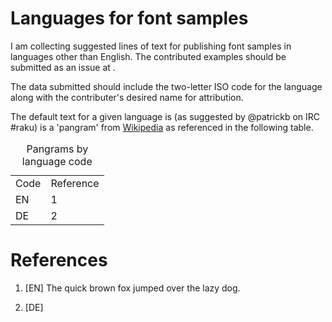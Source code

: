 Languages for font samples
==========================

I am collecting suggested lines of text for publishing font samples in languages other than English. The contributed examples should be submitted as an issue at []().

The data submitted should include the two-letter ISO code for the language along with the contributer's desired name for attribution.

The default text for a given language is (as suggested by \@patrickb on IRC \#raku) is a 'pangram' from [Wikipedia](https://en.wikipedia.org/wiki/Pangram#) as referenced in the following table.

<table class="pod-table">
<caption>Pangrams by language code</caption>
<tbody>
<tr> <td>Code</td> <td>Reference</td> </tr> <tr> <td>EN</td> <td>1</td> </tr> <tr> <td>DE</td> <td>2</td> </tr>
</tbody>
</table>

References
==========

1. [EN] The quick brown fox jumped over the lazy dog.

2. [DE] 


